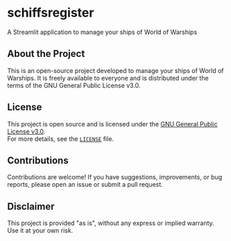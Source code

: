 # schiffsregister
A Streamlit application to manage your ships of World of Warships

## About the Project
This is an open-source project developed to manage your ships of World of Warships. It is freely available to everyone and is distributed under the terms of the GNU General Public License v3.0.

## License
This project is open source and is licensed under the [GNU General Public License v3.0](./LICENSE).  
For more details, see the [`LICENSE`](./LICENSE) file.

## Contributions
Contributions are welcome! If you have suggestions, improvements, or bug reports, please open an issue or submit a pull request. 

## Disclaimer
This project is provided "as is", without any express or implied warranty. Use it at your own risk.

